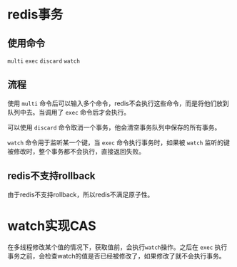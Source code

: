 

# redis事务

## 使用命令

`multi` `exec` `discard` `watch`

## 流程

使用 `multi` 命令后可以输入多个命令，redis不会执行这些命令，而是将他们放到队列中去。当调用了 `exec` 命令后才会执行。

可以使用 `discard` 命令取消一个事务，他会清空事务队列中保存的所有事务。

`watch` 命令用于监听某一个键，当 `exec` 命令执行事务时，如果被 `watch` 监听的键被修改时，整个事务都不会执行，直接返回失败。

## redis不支持rollback

由于redis不支持rollback，所以redis不满足原子性。

# watch实现CAS

在多线程修改某个值的情况下，获取值前，会执行`watch`操作。之后在 `exec` 执行事务之前，会检查watch的值是否已经被修改了，如果修改了就不会执行事务。

